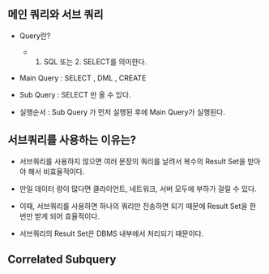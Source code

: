 


## 메인 쿼리와 서브 쿼리
- Query란? 
  - 1. SQL 또는 2. SELECT를 의미한다. 
- Main Query : SELECT , DML , CREATE
- Sub Query : SELECT 만 올 수 있다. 

- 실행순서 : Sub Query 가 먼저 실행된 후에 Main Query가 실행된다. 

## 서브쿼리를 사용하는 이유는?

- 서브쿼리를 사용하지 않으면 여러 문장의 쿼리를 날려서 복수의 Result Set을 받아야 해서 비효율적이다. 

- 만일 데이터 량이 많다면 클라이언트, 네트워크, 서버 모두에 부하가 걸릴 수 있다.

- 이때, 서브쿼리를 사용하면 하나의 쿼리만 전송하면 되기 때문에 Result Set을 한 번만 받게 되어 효율적이다. 
 
- 서브쿼리의 Result Set은 DBMS 내부에서 처리되기 때문이다. 

## Correlated Subquery
